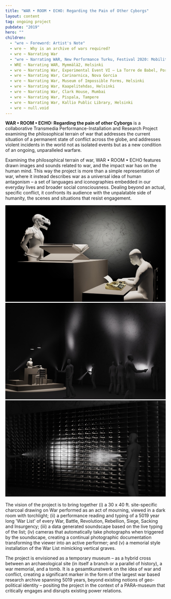 ```yaml
---
title: "WAR • ROOM • ECHO: Regarding the Pain of Other Cyborgs"
layout: content
tag: ongoing project
pubdate: "2019"
hero: ""
children:
  - "wre ~ Foreword: Artist's Note"
  - wre ~  Why is an archive of wars required?
  - wre ~ Narrating War
  - "wre ~ Narrating WAR, New Performance Turku, Festival 2020: Mobilities"
  - WRE ~ Narrating WAR, Mymmälä2, Helsinki
  - wre ~ Narrating War, Experimental Event VI – La Torre de Babel, Pori
  - wre ~ Narrating War, Carinarnica, Nova Gorcia
  - wre ~ Narrating War, Museum of Impossible Forms, Helsinki
  - wre ~ Narrating War, Kaapelitehdas, Helsinki
  - wre ~ Narrating War, Clark House, Mumbai
  - wre ~ Narrating War, Pispala, Tampere
  - wre ~ Narrating War, Kallio Public Library, Helsinki
  - wre ~ null.void
---
```

**WAR • ROOM • ECHO: Regarding the pain of other Cyborgs** is a collaborative Transmedia Performance-Installation and Research Project examining the philosophical terrain of war that addresses the current situation of a permanent state of conflict across the globe, and addresses violent incidents in the world not as isolated events but as a new condition of an ongoing, unparalleled warfare.

Examining the philosophical terrain of war, WAR • ROOM • ECHO features drawn images and sounds related to war, and the impact war has on the human mind. This way the project is more than a simple representation of war, where it instead describes war as a universal idea of human antagonism – a set of languages and iconographies embedded in our everyday lives and broader social consciousness. Dealing beyond an actual, specific conflict, it confronts its audience with the unpalatable side of humanity, the scenes and situations that resist engagement.


![3D rendered visualisation, (L to R): (i) Performer 1 reading from WAR LIST CODEX placed on table (ii) Site-specific drawing in the background that is viewable through torchlight (iii) Performer 2 typing the dictation from the WAR LIST CODEX  (iv) Typewriter rigged to a proprietary software, where each key is connected to a sound generating a soundscape based on the typed text,‘WAR • ROOM • ECHO – Regarding the Pain of Other Cyborgs'](/assets/img/ali-akbar-mehta_simulated-view-of-performance_wre-proposal.jpg)
![3D rendered visualisation, The installation is conceived to be in a 'dark room' and viewed through torchlight, ‘WAR • ROOM • ECHO – Regarding the Pain of Other Cyborgs'](/assets/img/ali-akbar-mehta_simulated-view-of-installation_wre-proposal.jpg)
![3D rendered visualisation, The installation partly comprises of a memorial wall mimicking vertical graves, ‘WAR • ROOM • ECHO – Regarding the Pain of Other Cyborgs'](/assets/img/ali-akbar-mehta_simulated-view-of-memorial-wall_wre-proposal.jpg)


The vision of the project is to bring together (i) a 30 x 40 ft. site-specific charcoal drawing on War performed as an act of mourning, viewed in a dark room with torchlight; (ii) a performance reading and typing of a 5019 year long 'War List' of every War, Battle, Revolution, Rebellion, Siege, Sacking and Insurgency; (iii) a data generated soundscape based on the live typing of the list; (iv) cameras that automatically take photographs when triggered by the soundscape, creating a continual photographic documentation transforming the viewer into an active performer; and (v) a memorial style installation of the War List mimicking vertical graves.

The project is envisioned as a temporary museum – as a hybrid cross between an archaeological site (in itself a branch or a parallel of history), a war memorial, and a tomb. It is a gesamtkunstwerk on the idea of war and conflict, creating a significant marker in the form of the largest war based research archive spanning 5019 years, beyond existing notions of geo-political identity – positing the project in the context of a PARA-museum that critically engages and disrupts existing power relations.
